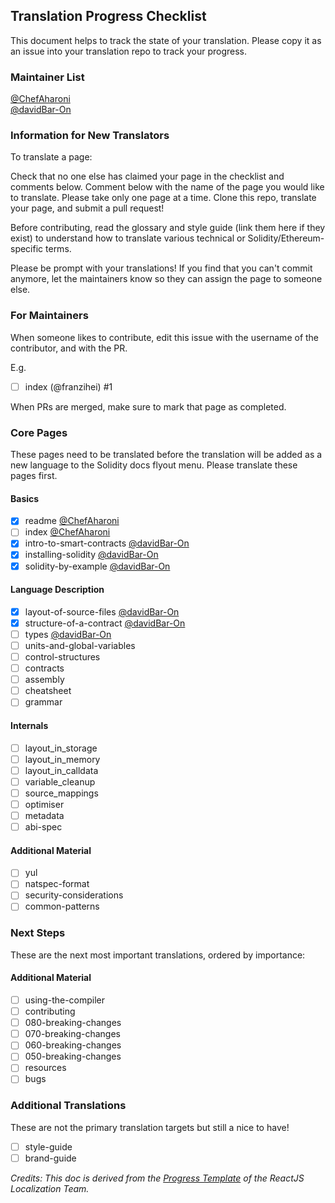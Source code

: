 ## Translation Progress Checklist

This document helps to track the state of your translation. Please copy it as an issue into your translation repo to track your progress.

### Maintainer List

[@ChefAharoni](https://github.com/) <br>
[@davidBar-On](https://github.com/davidBar-On)

### Information for New Translators

To translate a page:

Check that no one else has claimed your page in the checklist and comments below.
Comment below with the name of the page you would like to translate. Please take only one page at a time.
Clone this repo, translate your page, and submit a pull request!

Before contributing, read the glossary and style guide (link them here if they exist) to understand how to translate various technical or Solidity/Ethereum-specific terms.

Please be prompt with your translations! If you find that you can't commit anymore, let the maintainers know so they can assign the page to someone else.

### For Maintainers

When someone likes to contribute, edit this issue with the username of the contributor, and with the PR.

E.g.

- [ ] index (@franzihei) #1

When PRs are merged, make sure to mark that page as completed.

### Core Pages

These pages need to be translated before the translation will be added as a new language to the Solidity docs flyout menu. Please translate these pages first.

#### Basics

- [x] readme [@ChefAharoni](https://github.com/)
- [ ] index [@ChefAharoni](https://github.com/)
- [x] intro-to-smart-contracts [@davidBar-On](https://github.com/davidBar-On)
- [x] installing-solidity [@davidBar-On](https://github.com/davidBar-On)
- [x] solidity-by-example [@davidBar-On](https://github.com/davidBar-On)

#### Language Description

- [x] layout-of-source-files [@davidBar-On](https://github.com/davidBar-On)
- [x] structure-of-a-contract [@davidBar-On](https://github.com/davidBar-On)
- [ ] types [@davidBar-On](https://github.com/davidBar-On)
- [ ] units-and-global-variables
- [ ] control-structures
- [ ] contracts
- [ ] assembly
- [ ] cheatsheet
- [ ] grammar

#### Internals

- [ ] layout_in_storage
- [ ] layout_in_memory
- [ ] layout_in_calldata
- [ ] variable_cleanup
- [ ] source_mappings
- [ ] optimiser
- [ ] metadata
- [ ] abi-spec

#### Additional Material

- [ ] yul
- [ ] natspec-format
- [ ] security-considerations
- [ ] common-patterns

### Next Steps

These are the next most important translations, ordered by importance:

#### Additional Material

- [ ] using-the-compiler
- [ ] contributing
- [ ] 080-breaking-changes
- [ ] 070-breaking-changes
- [ ] 060-breaking-changes
- [ ] 050-breaking-changes
- [ ] resources
- [ ] bugs

### Additional Translations

These are not the primary translation targets but still a nice to have!

- [ ] style-guide
- [ ] brand-guide

_Credits: This doc is derived from the [Progress Template](https://github.com/reactjs/reactjs.org-translation/blob/master/PROGRESS.template.md) of the ReactJS Localization Team._
